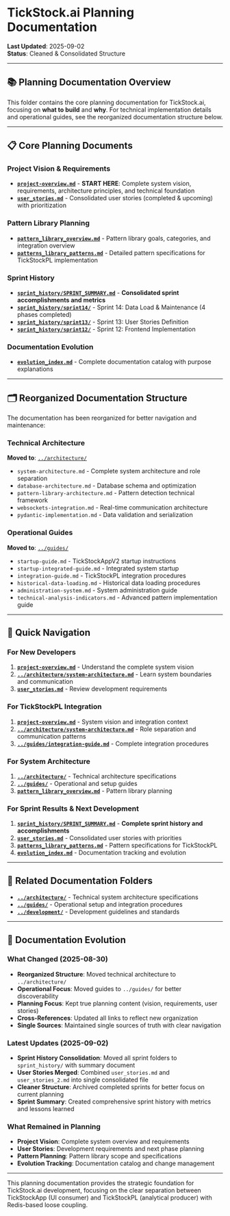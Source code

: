 # TickStock.ai Planning Documentation

**Last Updated**: 2025-09-02  
**Status**: Cleaned & Consolidated Structure

---

## 📚 Planning Documentation Overview

This folder contains the core planning documentation for TickStock.ai, focusing on **what to build** and **why**. For technical implementation details and operational guides, see the reorganized documentation structure below.

---

## 📋 Core Planning Documents

### Project Vision & Requirements
- **[`project-overview.md`](project-overview.md)** - **START HERE**: Complete system vision, requirements, architecture principles, and technical foundation
- **[`user_stories.md`](user_stories.md)** - Consolidated user stories (completed & upcoming) with prioritization

### Pattern Library Planning
- **[`pattern_library_overview.md`](pattern_library_overview.md)** - Pattern library goals, categories, and integration overview
- **[`patterns_library_patterns.md`](patterns_library_patterns.md)** - Detailed pattern specifications for TickStockPL implementation

### Sprint History
- **[`sprint_history/SPRINT_SUMMARY.md`](sprint_history/SPRINT_SUMMARY.md)** - **Consolidated sprint accomplishments and metrics**
- **[`sprint_history/sprint14/`](sprint_history/sprint14/)** - Sprint 14: Data Load & Maintenance (4 phases completed)
- **[`sprint_history/sprint13/`](sprint_history/sprint13/)** - Sprint 13: User Stories Definition
- **[`sprint_history/sprint12/`](sprint_history/sprint12/)** - Sprint 12: Frontend Implementation

### Documentation Evolution
- **[`evolution_index.md`](evolution_index.md)** - Complete documentation catalog with purpose explanations

---

## 🗂️ Reorganized Documentation Structure

The documentation has been reorganized for better navigation and maintenance:

### Technical Architecture
**Moved to**: [`../architecture/`](../architecture/)
- `system-architecture.md` - Complete system architecture and role separation
- `database-architecture.md` - Database schema and optimization
- `pattern-library-architecture.md` - Pattern detection technical framework
- `websockets-integration.md` - Real-time communication architecture
- `pydantic-implementation.md` - Data validation and serialization

### Operational Guides
**Moved to**: [`../guides/`](../guides/)
- `startup-guide.md` - TickStockAppV2 startup instructions
- `startup-integrated-guide.md` - Integrated system startup
- `integration-guide.md` - TickStockPL integration procedures
- `historical-data-loading.md` - Historical data loading procedures
- `administration-system.md` - System administration guide
- `technical-analysis-indicators.md` - Advanced pattern implementation guide

---

## 🎯 Quick Navigation

### For New Developers
1. **[`project-overview.md`](project-overview.md)** - Understand the complete system vision
2. **[`../architecture/system-architecture.md`](../architecture/system-architecture.md)** - Learn system boundaries and communication
3. **[`user_stories.md`](user_stories.md)** - Review development requirements

### For TickStockPL Integration
1. **[`project-overview.md`](project-overview.md)** - System vision and integration context
2. **[`../architecture/system-architecture.md`](../architecture/system-architecture.md)** - Role separation and communication patterns
3. **[`../guides/integration-guide.md`](../guides/integration-guide.md)** - Complete integration procedures

### For System Architecture
1. **[`../architecture/`](../architecture/)** - Technical architecture specifications
2. **[`../guides/`](../guides/)** - Operational and setup guides
3. **[`pattern_library_overview.md`](pattern_library_overview.md)** - Pattern library planning

### For Sprint Results & Next Development
1. **[`sprint_history/SPRINT_SUMMARY.md`](sprint_history/SPRINT_SUMMARY.md)** - **Complete sprint history and accomplishments**
2. **[`user_stories.md`](user_stories.md)** - Consolidated user stories with priorities
3. **[`patterns_library_patterns.md`](patterns_library_patterns.md)** - Pattern specifications for TickStockPL
4. **[`evolution_index.md`](evolution_index.md)** - Documentation tracking and evolution

---

## 📁 Related Documentation Folders

- **[`../architecture/`](../architecture/)** - Technical system architecture specifications
- **[`../guides/`](../guides/)** - Operational setup and integration procedures  
- **[`../development/`](../development/)** - Development guidelines and standards

---

## 🔄 Documentation Evolution

### What Changed (2025-08-30)
- **Reorganized Structure**: Moved technical architecture to `../architecture/`
- **Operational Focus**: Moved guides to `../guides/` for better discoverability
- **Planning Focus**: Kept true planning content (vision, requirements, user stories)
- **Cross-References**: Updated all links to reflect new organization
- **Single Sources**: Maintained single sources of truth with clear navigation

### Latest Updates (2025-09-02)
- **Sprint History Consolidation**: Moved all sprint folders to `sprint_history/` with summary document
- **User Stories Merged**: Combined `user_stories.md` and `user_stories_2.md` into single consolidated file
- **Cleaner Structure**: Archived completed sprints for better focus on current planning
- **Sprint Summary**: Created comprehensive sprint history with metrics and lessons learned

### What Remained in Planning
- **Project Vision**: Complete system overview and requirements
- **User Stories**: Development requirements and next phase planning  
- **Pattern Planning**: Pattern library scope and specifications
- **Evolution Tracking**: Documentation catalog and change management

---

This planning documentation provides the strategic foundation for TickStock.ai development, focusing on the clear separation between TickStockApp (UI consumer) and TickStockPL (analytical producer) with Redis-based loose coupling.